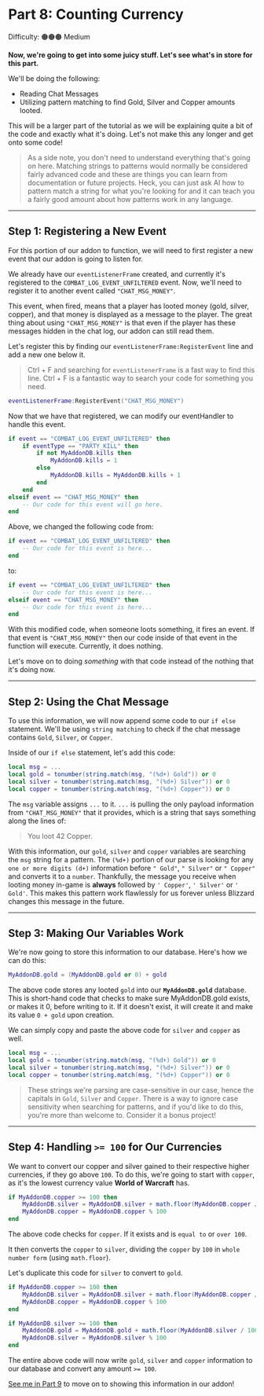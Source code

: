 # Part 8: Counting Currency

Difficulty: 🟠🟠🟠 Medium

**Now, we're going to get into some juicy stuff. Let's see what's in store for this part.**

We'll be doing the following: 
* Reading Chat Messages
* Utilizing pattern matching to find Gold, Silver and Copper amounts looted.

This will be a larger part of the tutorial as we will be explaining quite a bit of the code and exactly what it's doing. Let's not make this any longer and get onto some code!

> As a side note, you don't need to understand everything that's going on here. Matching strings to patterns would normally be considered fairly advanced code and these are things you can learn from documentation or future projects. Heck, you can just ask AI how to pattern match a string for what you're looking for and it can teach you a fairly good amount about how patterns work in any language.

---

## Step 1: Registering a New Event

For this portion of our addon to function, we will need to first register a new event that our addon is going to listen for.

We already have our `eventListenerFrame` created, and currently it's registered to the `COMBAT_LOG_EVENT_UNFILTERED` event. Now, we'll need to register it to another event called `"CHAT_MSG_MONEY"`.

This event, when fired, means that a player has looted money (gold, silver, copper), and that money is displayed as a message to the player. The great thing about using `"CHAT_MSG_MONEY"` is that even if the player has these messages hidden in the chat log, our addon can still read them.

Let's register this by finding our `eventListenerFrame:RegisterEvent` line and add a new one below it.

> Ctrl + F and searching for `eventListenerFrame` is a fast way to find this line. Ctrl + F is a fantastic way to search your code for something you need.

```lua
eventListenerFrame:RegisterEvent("CHAT_MSG_MONEY")
```

Now that we have that registered, we can modify our eventHandler to handle this event.

```lua
if event == "COMBAT_LOG_EVENT_UNFILTERED" then
    if eventType == "PARTY_KILL" then
        if not MyAddonDB.kills then
            MyAddonDB.kills = 1
        else
            MyAddonDB.kills = MyAddonDB.kills + 1
        end
    end
elseif event == "CHAT_MSG_MONEY" then
    -- Our code for this event will go here.
end
```

Above, we changed the following code from:
```lua
if event == "COMBAT_LOG_EVENT_UNFILTERED" then
    -- Our code for this event is here...
end
```

to:
```lua
if event == "COMBAT_LOG_EVENT_UNFILTERED" then
    -- Our code for this event is here...
elseif event == "CHAT_MSG_MONEY" then
    -- Our code for this event is here...
end
```

With this modified code, when someone loots something, it fires an event. If that event is `"CHAT_MSG_MONEY"` then our code inside of that event in the function will execute. Currently, it does nothing.

Let's move on to doing *something* with that code instead of the nothing that it's doing now.

---

## Step 2: Using the Chat Message

To use this information, we will now append some code to our `if else` statement. We'll be using `string matching` to check if the chat message contains `Gold`, `Silver`, or `Copper`.

Inside of our `if else` statement, let's add this code:

```lua
local msg = ...
local gold = tonumber(string.match(msg, "(%d+) Gold")) or 0
local silver = tonumber(string.match(msg, "(%d+) Silver")) or 0
local copper = tonumber(string.match(msg, "(%d+) Copper")) or 0
```

The `msg` variable assigns `...` to it. `...` is pulling the only payload information from `"CHAT_MSG_MONEY"` that it provides, which is a string that says something along the lines of:

> You loot 42 Copper.

With this information, our `gold`, `silver` and `copper` variables are searching the `msg` string for a pattern. The `(%d+)` portion of our parse is looking for any `one or more digits (d+)` information before `" Gold"`, `" Silver"` or `" Copper"` and converts it to a `number`. Thankfully, the message you receive when looting money in-game is **always** followed by `' Copper'`, `' Silver'` or `' Gold'`. This makes this pattern work flawlessly for us forever unless Blizzard changes this message in the future.

---

## Step 3: Making Our Variables Work

We're now going to store this information to our database. Here's how we can do this:

```lua
MyAddonDB.gold = (MyAddonDB.gold or 0) + gold
```

The above code stores any looted `gold` into our **`MyAddonDB.gold`** database. This is short-hand code that checks to make sure MyAddonDB.gold exists, or makes it 0, before writing to it. If it doesn't exist, it will create it and make its value `0 + gold` upon creation.

We can simply copy and paste the above code for `silver` and `copper` as well.

```lua
local msg = ...
local gold = tonumber(string.match(msg, "(%d+) Gold")) or 0
local silver = tonumber(string.match(msg, "(%d+) Silver")) or 0
local copper = tonumber(string.match(msg, "(%d+) Copper")) or 0
```

> These strings we're parsing are case-sensitive in our case, hence the capitals in `Gold`, `Silver` and `Copper`. There is a way to ignore case sensitivity when searching for patterns, and if you'd like to do this, you're more than welcome to. Consider it a bonus project!

---

## Step 4: Handling `>= 100` for Our Currencies

We want to convert our copper and silver gained to their respective higher currencies, if they go above `100`. To do this, we're going to start with `copper`, as it's the lowest currency value **World of Warcraft** has.

```lua
if MyAddonDB.copper >= 100 then
    MyAddonDB.silver = MyAddonDB.silver + math.floor(MyAddonDB.copper / 100)
    MyAddonDB.copper = MyAddonDB.copper % 100
end
```
The above code checks for `copper`. If it exists and is `equal to` or `over 100`.

It then converts the `copper` to `silver`, dividing the `copper` by `100` in `whole number form` (using `math.floor`).

Let's duplicate this code for `silver` to convert to `gold`.

```lua
if MyAddonDB.copper >= 100 then
    MyAddonDB.silver = MyAddonDB.silver + math.floor(MyAddonDB.copper / 100)
    MyAddonDB.copper = MyAddonDB.copper % 100
end

if MyAddonDB.silver >= 100 then
    MyAddonDB.gold = MyAddonDB.gold + math.floor(MyAddonDB.silver / 100)
    MyAddonDB.silver = MyAddonDB.silver % 100
end
```

The entire above code will now write `gold`, `silver` and `copper` information to our database and convert any amount `>= 100`.

[See me in Part 9](https://reddit.com/r/wowaddondev) to move on to showing this information in our addon!